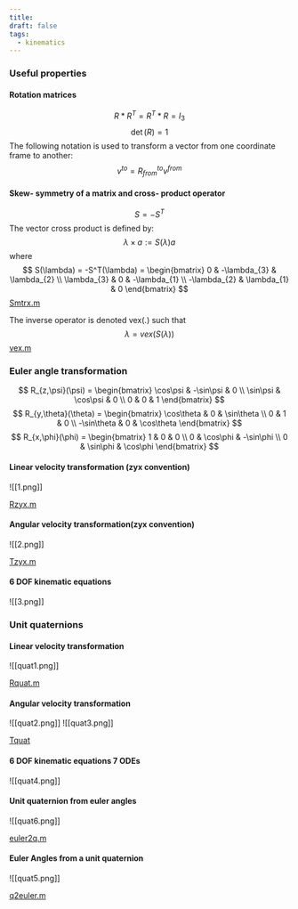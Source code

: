 ```yaml
---
title: 
draft: false
tags:
  - kinematics
---
```


### Useful properties

#### **Rotation matrices**
$$
R*R^T = R^T*R = I_{3}
$$
$$
\det(R) = 1
$$
The following notation is used to transform a vector from one coordinate frame to another:
$$
v^{to} = R^{to}_{from}v^{from}
$$

#### **Skew- symmetry of a matrix and cross- product operator**
$$
S = -S^T
$$
The vector cross product is defined by:
$$
\lambda \times a := S(\lambda)a
$$
where
$$
S(\lambda) = -S^T(\lambda) = \begin{bmatrix}
0 & -\lambda_{3} & \lambda_{2} \\ 
\lambda_{3} & 0 & -\lambda_{1} \\ 
-\lambda_{2} & \lambda_{1} & 0
\end{bmatrix}
$$
[Smtrx.m](https://github.com/cybergalactic/MSS/blob/master/LIBRARY/kinematics/Smtrx.m)



The inverse operator is denoted vex(.) such that
$$
\lambda = vex(S(\lambda))
$$
[vex.m](https://github.com/cybergalactic/MSS/blob/master/LIBRARY/kinematics/vex.m)

### Euler angle transformation

$$
R_{z,\psi}(\psi) = \begin{bmatrix} \cos\psi & -\sin\psi & 0 \\ \sin\psi & \cos\psi & 0 \\ 0 & 0 & 1 \end{bmatrix}
$$
$$
R_{y,\theta}(\theta) = \begin{bmatrix} \cos\theta & 0 & \sin\theta \\ 0 & 1 & 0 \\ -\sin\theta & 0 & \cos\theta \end{bmatrix}
$$
$$
R_{x,\phi}(\phi) = \begin{bmatrix} 1 & 0 & 0 \\ 0 & \cos\phi & -\sin\phi \\ 0 & \sin\phi & \cos\phi \end{bmatrix}
$$
#### Linear velocity transformation (zyx convention)
![[1.png]]

[Rzyx.m](https://github.com/cybergalactic/MSS/blob/master/LIBRARY/kinematics/Rzyx.m)
#### Angular velocity transformation(zyx convention)
![[2.png]]

[Tzyx.m](https://github.com/cybergalactic/MSS/blob/master/LIBRARY/kinematics/Tzyx.m)
#### 6 DOF kinematic equations
![[3.png]]

### Unit quaternions
#### Linear velocity transformation
![[quat1.png]]

[Rquat.m](https://github.com/cybergalactic/MSS/blob/master/LIBRARY/kinematics/Rquat.m)
#### Angular velocity transformation
![[quat2.png]]
![[quat3.png]]

[Tquat](https://github.com/cybergalactic/MSS/blob/master/LIBRARY/kinematics/Tquat.m)

#### 6 DOF kinematic equations 7 ODEs
![[quat4.png]]

#### Unit quaternion from euler angles
![[quat6.png]]

[euler2q.m](https://github.com/cybergalactic/MSS/blob/master/LIBRARY/kinematics/euler2q.m)

#### Euler Angles from a unit quaternion
![[quat5.png]]

[q2euler.m](https://github.com/cybergalactic/MSS/blob/master/LIBRARY/kinematics/q2euler.m)